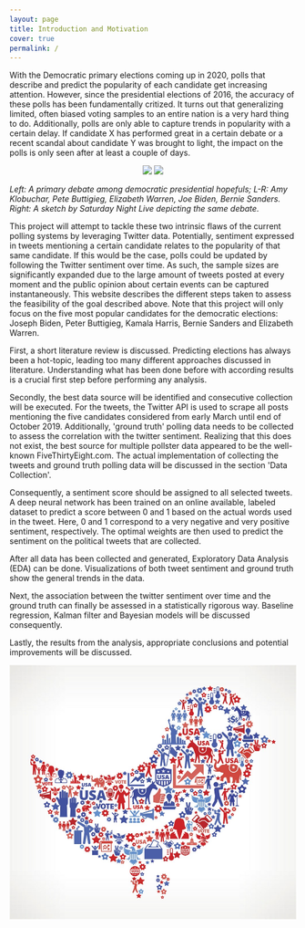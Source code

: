 ```yaml
---
layout: page
title: Introduction and Motivation
cover: true
permalink: /
---
```


With the Democratic primary elections coming up in 2020, polls that describe and predict the popularity of each candidate get increasing attention. However, since the presidential elections of 2016, the accuracy of these polls has been fundamentally critized. It turns out that generalizing limited, often biased voting samples to an entire nation is a very hard thing to do. Additionally, polls are only able to capture trends in popularity with a certain delay. If candidate X has performed great in a certain debate or a recent scandal about candidate Y was brought to light, the impact on the polls is only seen after at least a couple of days. 

<p float="left" align="middle">
  <img src="https://i.imgur.com/xqvURt0.jpg" width="340" />
  <img src="https://i.imgur.com/jJvjTAI.jpg" width="340" /> 
</p>

*Left: A primary debate among democratic presidential hopefuls; L-R: Amy Klobuchar, Pete Buttigieg, Elizabeth Warren, Joe Biden, Bernie Sanders. Right: A sketch by Saturday Night Live depicting the same debate.*

This project will attempt to tackle these two intrinsic flaws of the current polling systems by leveraging Twitter data. Potentially, sentiment expressed in tweets mentioning a certain candidate relates to the popularity of that same candidate. If this would be the case, polls could be updated by following the Twitter sentiment over time. As such, the sample sizes are significantly expanded due to the large amount of tweets posted at every moment and the public opinion about certain events can be captured instantaneously. This website describes the different steps taken to assess the feasibility of the goal described above. Note that this project will only focus on the five most popular candidates for the democratic elections: Joseph Biden, Peter Buttigieg, Kamala Harris, Bernie Sanders and Elizabeth Warren. 


First, a short literature review is discussed. Predicting elections has always been a hot-topic, leading too many different approaches discussed in literature. Understanding what has been done before with according results is a crucial first step before performing any analysis.

Secondly, the best data source will be identified and consecutive collection will be executed. For the tweets, the Twitter API is used to scrape all posts mentioning the five candidates considered from early March until end of October 2019. Additionally, 'ground truth' polling data needs to be collected to assess the correlation with the twitter sentiment. Realizing that this does not exist, the best source for multiple pollster data appeared to be the well-known FiveThirtyEight.com. The actual implementation of collecting the tweets and ground truth polling data will be discussed in the section 'Data Collection'.

Consequently, a sentiment score should be assigned to all selected tweets. A deep neural network has been trained on an online available, labeled dataset to predict a score between 0 and 1 based on the actual words used in the tweet. Here, 0 and 1 correspond to a very negative and very positive sentiment, respectively. The optimal weights are then used to predict the sentiment on the political tweets that are collected.

After all data has been collected and generated, Exploratory Data Analysis (EDA) can be done. Visualizations of both tweet sentiment and ground truth show the general trends in the data.

Next, the association between the twitter sentiment over time and the ground truth can finally be assessed in a statistically rigorous way. Baseline regression, Kalman filter and Bayesian models will be discussed consequently. 

Lastly, the results from the analysis, appropriate conclusions and potential improvements will be discussed.


![Text](/assets/img/tweet_word_cloud.jpg)

